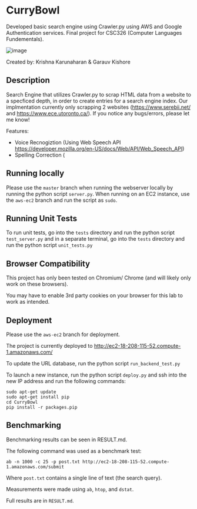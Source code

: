 # CurryBowl
Developed basic search engine using Crawler.py using AWS and Google Authentication services. Final project for CSC326 (Computer Languages Fundementals).

![image](https://i.imgur.com/UtOW4PD.png)


Created by: Krishna Karunaharan & Garauv Kishore

## Description
Search Engine that utilizes Crawler.py to scrap HTML data from a website to a specficed depth, in order to create entries for a search engine index. Our implmentation currently only scrapping 2 websites (https://www.serebii.net/ and https://www.ece.utoronto.ca/). If you notice any bugs/errors, please let me know!

Features:
- Voice Recnogiztion (Using Web Speech API https://developer.mozilla.org/en-US/docs/Web/API/Web_Speech_API)
- Spelling Correction (

## Running locally
Please use the `master` branch when running the webserver locally by running the python script `server.py`. When running on an EC2 instance, use the `aws-ec2` branch and run the script as `sudo`.

## Running Unit Tests

To run unit tests, go into the `tests` directory and run the python script `test_server.py` and in a separate terminal, go into the `tests` directory and run the python script `unit_tests.py`

## Browser Compatibility

This project has only been tested on Chromium/ Chrome (and will likely only work on these browsers).

You may have to enable 3rd party cookies on your browser for this lab to work as intended.

## Deployment
Please use the `aws-ec2` branch for deployment.

The project is currently deployed to http://ec2-18-208-115-52.compute-1.amazonaws.com/

To update the URL database, run the python script `run_backend_test.py`

To launch a new instance, run the python script `deploy.py` and ssh into the new IP address and run the following commands:

```
sudo apt-get update
sudo apt-get install pip
cd CurryBowl
pip install -r packages.pip
```


## Benchmarking
Benchmarking results can be seen in RESULT.md.

The following command was used as a benchmark test:

```
ab -n 1000 -c 25 -p post.txt http://ec2-18-208-115-52.compute-1.amazonaws.com/submit

```

Where `post.txt` contains a single line of text (the search query).

Measurements were made using `ab`, `htop`, and `dstat`.

Full results are in `RESULT.md`.
